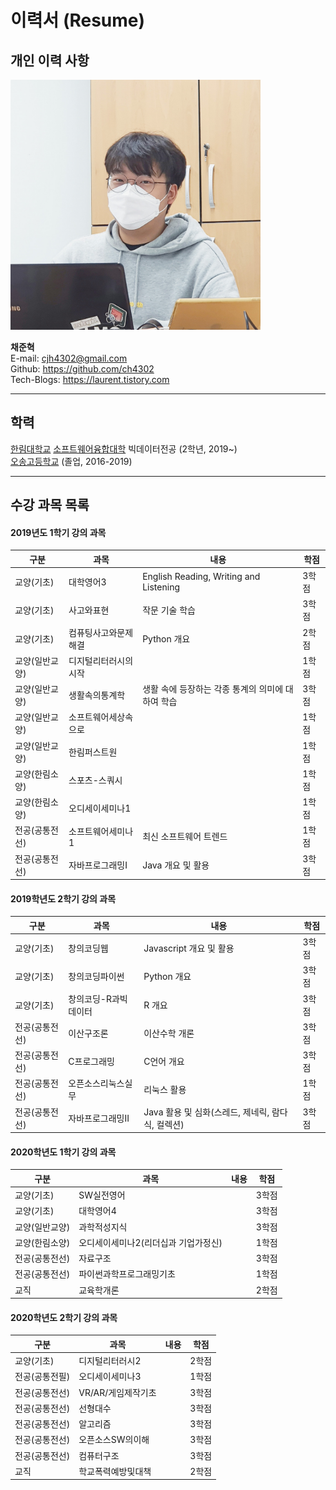 # 이력서 (Resume)  

## 개인 이력 사항  

<img src=profile.jpg height=400 weight=400>  

**채준혁**  
E-mail: cjh4302@gmail.com  
Github: https://github.com/ch4302  
Tech-Blogs: https://laurent.tistory.com 

  
---
## 학력  
[한림대학교][hallym] [소프트웨어융합대학][swcvg] 빅데이터전공 (2학년, 2019~)  
[오송고등학교][osong] (졸업, 2016-2019)  


---  
## 수강 과목 목록
#### 2019년도 1학기 강의 과목  
|구분|과목|내용|학점|
|---|---|---|---|
|교양(기초)|대학영어3|English Reading, Writing and Listening|3학점|
|교양(기초)|사고와표현|작문 기술 학습|3학점|
|교양(기초)|컴퓨팅사고와문제해결|Python 개요|2학점|
|교양(일반교양)|디지털리터러시의시작||1학점|
|교양(일반교양)|생활속의통계학|생활 속에 등장하는 각종 통계의 의미에 대하여 학습|3학점|
|교양(일반교양)|소프트웨어세상속으로||1학점|
|교양(일반교양)|한림퍼스트원||1학점|
|교양(한림소양)|스포츠-스쿼시||1학점|
|교양(한림소양)|오디세이세미나1||1학점|
|전공(공통전선)|소프트웨어세미나1|최신 소프트웨어 트렌드|1학점|
|전공(공통전선)|자바프로그래밍I|Java 개요 및 활용|3학점|

#### 2019학년도 2학기 강의 과목
|구분|과목|내용|학점|
|---|---|---|---|
|교양(기초)|창의코딩웹|Javascript 개요 및 활용|3학점|
|교양(기초)|창의코딩파이썬|Python 개요|3학점|
|교양(기초)|창의코딩-R과빅데이터|R 개요|3학점|
|전공(공통전선)|이산구조론|이산수학 개론|3학점|
|전공(공통전선)|C프로그래밍|C언어 개요|3학점|
|전공(공통전선)|오픈소스리눅스실무|리눅스 활용|1학점|
|전공(공통전선)|자바프로그래밍II|Java 활용 및 심화(스레드, 제네릭, 람다식, 컬렉션)|3학점|

#### 2020학년도 1학기 강의 과목
|구분|과목|내용|학점|
|---|---|---|---|
|교양(기초)|SW실전영어||3학점|
|교양(기초)|대학영어4||3학점|
|교양(일반교양)|과학적성지식||3학점|
|교양(한림소양)|오디세이세미나2(리더십과 기업가정신)||1학점|
|전공(공통전선)|자료구조||3학점|
|전공(공통전선)|파이썬과학프로그래밍기초||1학점|
|교직|교육학개론||2학점|

#### 2020학년도 2학기 강의 과목
|구분|과목|내용|학점|
|---|---|---|---|
|교양(기초)|디지털리터러시2||2학점|
|전공(공통전필)|오디세이세미나3||1학점|
|전공(공통전선)|VR/AR/게임제작기초||3학점|
|전공(공통전선)|선형대수||3학점|
|전공(공통전선)|알고리즘||3학점|
|전공(공통전선)|오픈소스SW의이해||3학점|
|전공(공통전선)|컴퓨터구조||3학점|
|교직|학교폭력예방및대책||2학점|















[github]:https://github.com/ch4302
[osong]:http://school.cbe.go.kr/os-h
[hallym]:https://www.hallym.ac.kr
[swcvg]:https://hlsw.hallym.ac.kr
[cnm]:http://school.cbe.go.kr/cjnam-m/M01/

